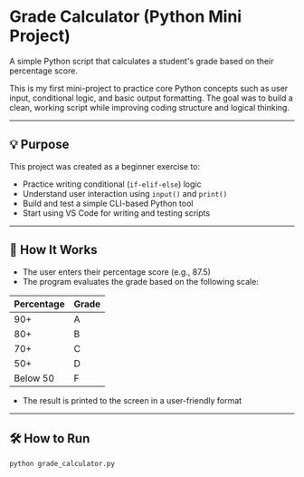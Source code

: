 # Grade Calculator (Python Mini Project)

A simple Python script that calculates a student's grade based on their percentage score.

This is my first mini-project to practice core Python concepts such as user input, conditional logic, and basic output formatting. The goal was to build a clean, working script while improving coding structure and logical thinking.

---

## 💡 Purpose

This project was created as a beginner exercise to:

- Practice writing conditional (`if-elif-else`) logic
- Understand user interaction using `input()` and `print()`
- Build and test a simple CLI-based Python tool
- Start using VS Code for writing and testing scripts

---

## 🚀 How It Works

- The user enters their percentage score (e.g., 87.5)
- The program evaluates the grade based on the following scale:

| Percentage | Grade |
|------------|--------|
| 90+        | A      |
| 80+        | B      |
| 70+        | C      |
| 50+        | D      |
| Below 50   | F      |

- The result is printed to the screen in a user-friendly format

---

## 🛠 How to Run

```bash
python grade_calculator.py
